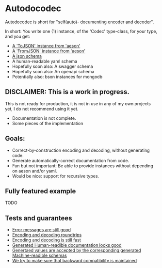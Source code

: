 # Autodocodec

Autodocodec is short for "self(auto)- documenting encoder and decoder".

In short:
You write one (1) instance, of the 'Codec' type-class, for your type, and you get:

* [A 'ToJSON' instance from 'aeson'](https://hackage.haskell.org/package/aeson-2.0.1.0/docs/Data-Aeson-Types.html#t:ToJSON)
* [A 'FromJSON' instance from 'aeson'](https://hackage.haskell.org/package/aeson-2.0.1.0/docs/Data-Aeson-Types.html#t:FromJSON)
* [A json schema](http://json-schema.org/)
* A human-readable yaml schema
* Hopefully soon also: A swagger schema
* Hopefully soon also: An openapi schema
* Potentially also: bson instances for mongodb

## DISCLAIMER: This is a work in progress.

This is not ready for production, it is not in use in any of my own projects yet, I do not recommend using it yet.

* Documentation is not complete.
* Some pieces of the implementation

## Goals:

* Correct-by-construction encoding and decoding, without generating code.
* Generate automatically-correct documentation from code.
* Fun but not important: Be able to provide instances without depending on aeson and/or yaml.
* Would be nice: support for recursive types.


## Fully featured example

TODO

## Tests and guarantees

* [Error messages are still good](TODO)
* [Encoding and decoding roundtrips](TODO)
* [Encoding and decoding is still fast](TODO)
* [Generated Human-readible documentation looks good](TODO)
* [Genertaed values are accepted by the corresponding generated Machine-readible schemas](TODO)
* [We try to make sure that backward compatibility is maintained](./autodocodec-api-usage/src/Autodocodec/Usage.hs)
